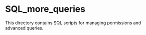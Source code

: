 # SQL_more_queries

This directory contains SQL scripts for managing permissions and advanced queries.
